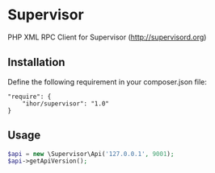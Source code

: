 Supervisor
==========

PHP XML RPC Client for Supervisor (http://supervisord.org)

Installation
------------
Define the following requirement in your composer.json file:
```
"require": {
    "ihor/supervisor": "1.0"
}
```

Usage
-----

```php
$api = new \Supervisor\Api('127.0.0.1', 9001);
$api->getApiVersion();
```
